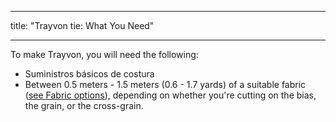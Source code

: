 - - -
title: "Trayvon tie: What You Need"
- - -

To make Trayvon, you will need the following:

- Suministros básicos de costura
- Between 0.5 meters - 1.5 meters (0.6 - 1.7 yards) of a suitable fabric ([see Fabric options](/docs/patterns/trayvon/fabric)), depending on whether you're cutting on the bias, the grain, or the cross-grain.
